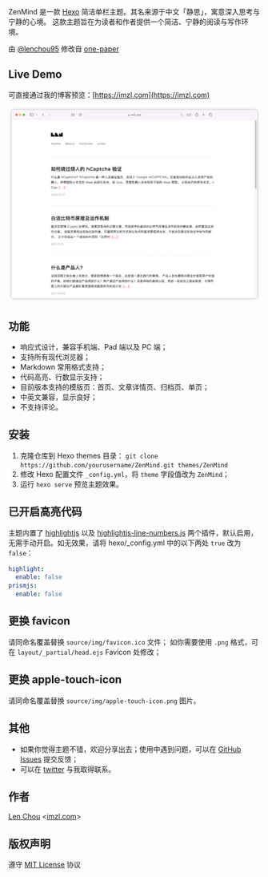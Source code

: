 ZenMind 是一款 [Hexo](https://hexo.io/) 简洁单栏主题。其名来源于中文「静思」，寓意深入思考与宁静的心境。
这款主题旨在为读者和作者提供一个简洁、宁静的阅读与写作环境。

由 [@lenchou95](https://twitter.com/lenchou95) 修改自 [one-paper](https://github.com/zheli-design/hexo-theme-one-paper)

## Live Demo

可直接通过我的博客预览：[https://imzl.com](https://imzl.com)

![ZenMind 预览图](/source/img/screenshot.png)

## 功能

-   响应式设计，兼容手机端、Pad 端以及 PC 端；
-   支持所有现代浏览器；
-   Markdown 常用格式支持；
-   代码高亮、行数显示支持；
-   目前版本支持的模版页：首页、文章详情页、归档页、单页；
-   中英文兼容，显示良好；
-   不支持评论。


## 安装
1. 克隆仓库到 Hexo themes 目录：
`git clone https://github.com/yourusername/ZenMind.git themes/ZenMind`
2. 修改 Hexo 配置文件 `_config.yml`，将 `theme` 字段值改为 `ZenMind`；
3. 运行 `hexo serve` 预览主题效果。

## 已开启高亮代码

主题内置了 [highlightjs](https://highlightjs.org/) 以及 [highlightjs-line-numbers.js](https://github.com/wcoder/highlightjs-line-numbers.js) 两个插件，默认启用，无需手动开启。如无效果，请将 hexo/_config.yml 中的以下两处 `true` 改为 `false`：

```yml
highlight:
  enable: false
prismjs:
  enable: false
```

## 更换 favicon

请同命名覆盖替换 `source/img/favicon.ico` 文件；
如你需要使用 `.png` 格式，可在 `layout/_partial/head.ejs` Favicon 处修改；

## 更换 apple-touch-icon
请同命名覆盖替换 `source/img/apple-touch-icon.png` 图片。

## 其他

-   如果你觉得主题不错，欢迎分享出去；使用中遇到问题，可以在 [GitHub Issues](https://github.com/LenChou95/hexo-theme-ZenMind/issues) 提交反馈；
-   可以在 [twitter](https://twitter.com/lenchou95) 与我取得联系。


## 作者

[Len Chou](https://twitter.com/lenchou95/) <[imzl.com](https://imzl.com)>


## 版权声明

遵守 [MIT License](https://zh.wikipedia.org/wiki/MIT許可證) 协议
